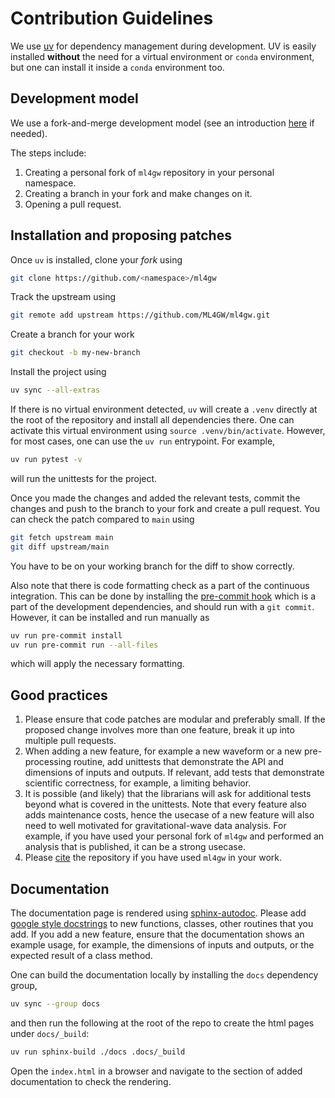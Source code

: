 # Contribution Guidelines

We use [uv](https://docs.astral.sh/uv/) for dependency management during development. UV is easily installed __without__
the need for a virtual environment or `conda` environment, but one can install it inside a `conda` environment too.

## Development model

We use a fork-and-merge development model (see an introduction
[here](https://docs.github.com/en/pull-requests/collaborating-with-pull-requests/working-with-forks) if needed).

The steps include:

1.  Creating a personal fork of `ml4gw` repository in your personal namespace.
2.  Creating a branch in your fork and make changes on it.
3.  Opening a pull request.

## Installation and proposing patches
Once `uv` is installed, clone your _fork_ using
```bash
git clone https://github.com/<namespace>/ml4gw
```
Track the upstream using
```bash
git remote add upstream https://github.com/ML4GW/ml4gw.git
```
Create a branch for your work
```bash
git checkout -b my-new-branch
```
Install the project using
```bash
uv sync --all-extras
```
If there is no virtual environment detected, `uv` will create a `.venv` directly at
the root of the repository and install all dependencies there. One can activate this
virtual environment using `source .venv/bin/activate`. However, for most cases, one
can use the `uv run` entrypoint. For example,
```bash
uv run pytest -v
```
will run the unittests for the project.

Once you made the changes and added the relevant tests, commit the changes and push
to the branch to your fork and create a pull request. You can check the patch
compared to `main` using
```bash
git fetch upstream main
git diff upstream/main
```
You have to be on your working branch for the diff to show correctly.

Also note that there is code formatting check as a part of the continuous integration.
This can be done by installing the [pre-commit hook](https://pre-commit.com/)
which is a part of the development dependencies, and should run with a `git commit`.
However, it can be installed and run manually as
```bash
uv run pre-commit install
uv run pre-commit run --all-files
```
which will apply the necessary formatting.

## Good practices

1. Please ensure that code patches are modular and preferably small. If the proposed
   change involves more than one feature, break it up into multiple pull requests.
2. When adding a new feature, for example a new waveform or a new pre-processing
   routine, add unittests that demonstrate the API and dimensions of inputs and outputs.
   If relevant, add tests that demonstrate scientific correctness, for example, a
   limiting behavior.
3. It is possible (and likely) that the librarians will ask for additional tests
   beyond what is covered in the unittests. Note that every feature also adds maintenance
   costs, hence the usecase of a new feature will also need to well motivated for
   gravitational-wave data analysis. For example, if you have used your personal
   fork of `ml4gw` and performed an analysis that is published, it can be a strong
   usecase.
4. Please [cite](/CITATION.cff) the repository if you have used `ml4gw` in your work.

## Documentation
The documentation page is rendered using [sphinx-autodoc](https://www.sphinx-doc.org/en/master/usage/extensions/autodoc.html). Please add
[google style docstrings](https://sphinxcontrib-napoleon.readthedocs.io/en/latest/example_google.html)
to new functions, classes, other routines that you add. If you add a new feature,
ensure that the documentation shows an example usage, for example, the dimensions
of inputs and outputs, or the expected result of a class method.

One can build the documentation locally by installing the `docs` dependency group,
```bash
uv sync --group docs
```
and then run the following at the root of the repo to create the html pages under
`docs/_build`:
```bash
uv run sphinx-build ./docs .docs/_build
```
Open the `index.html` in a browser and navigate to the section of added documentation
to check the rendering.
